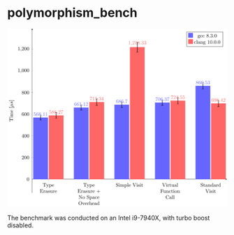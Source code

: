 # polymorphism_bench

<img src="./polymorphism_bench.svg">

The benchmark was conducted on an Intel i9-7940X, with turbo boost disabled.


